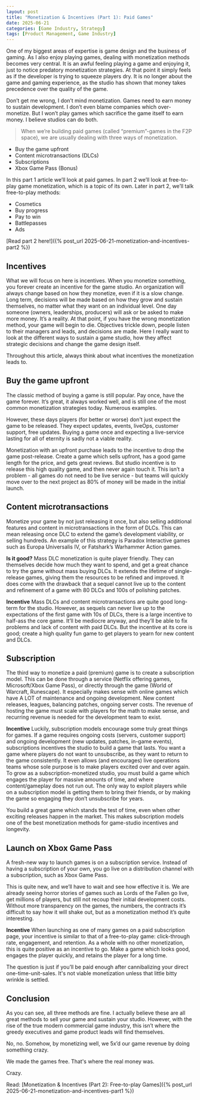 ```yaml
---
layout: post
title: "Monetization & Incentives (Part 1): Paid Games"
date: 2025-06-21
categories: [Game Industry, Strategy]
tags: [Product Management, Game Industry]
---
```


One of my biggest areas of expertise is game design and the business of gaming. As I also enjoy playing games, dealing with monetization methods becomes very central. It is an awful feeling playing a game and enjoying it, just to notice predatory monetization strategies. At that point it simply feels as if the developer is trying to squeeze players dry. It is no longer about the game and gaming experience, as the studio has shown that money takes precedence over the quality of the game. 

Don’t get me wrong, I don’t mind monetization. Games need to earn money to sustain development. I don’t even blame companies which over-monetize. But I won’t play games which sacrifice the game itself to earn money. I believe studios can do both.

>When we’re building paid games (called “premium”-games in the F2P space), we are usually dealing with three ways of monetization.
- Buy the game upfront
- Content microtransactions (DLCs)
- Subscriptions
- Xbox Game Pass (Bonus)

In this part 1 article we’ll look at paid games. In part 2 we’ll look at free-to-play game monetization, which is a topic of its own. Later in part 2, we’ll talk free-to-play methods:
- Cosmetics
- Buy progress
- Pay to win
- Battlepasses
- Ads

[Read part 2 here!]({% post_url 2025-06-21-monetization-and-incentives-part2 %})


## Incentives
What we will focus on here is incentives. When you monetize something, you forever create an incentive for the game studio. An organization will always change based on how they monetize, even if it is a slow change. Long term, decisions will be made based on how they grow and sustain themselves, no matter what they want on an individual level. One day someone (owners, leaderships, producers) will ask or be asked to make more money. It’s a reality. At that point, if you have the wrong monetization method, your game will begin to die. Objectives trickle down, people listen to their managers and leads, and decisions are made. Here I really want to look at the different ways to sustain a game studio, how they affect strategic decisions and change the game design itself.

Throughout this article, always think about what incentives the monetization leads to.

## Buy the game upfront
The classic method of buying a game is still popular. Pay once, have the game forever. It’s great, it always worked well, and is still one of the most common monetization strategies today. Numerous examples.

However, these days players (for better or worse) don't just expect the game to be released. They expect updates, events, liveOps, customer support, free updates. Buying a game once and expecting a live-service lasting for all of eternity is sadly not a viable reality.

Monetization with an upfront purchase leads to the incentive to drop the game post-release. Create a game which sells upfront, has a good game length for the price, and gets great reviews. But studio incentive is to release this high quality game, and then never again touch it. This isn’t a problem - all games do not need to be live service - but teams will quickly move over to the next project as 80% of money will be made in the initial launch.

## Content microtransactions
Monetize your game by not just releasing it once, but also selling additional features and content in microtransactions in the form of DLCs. This can mean releasing once DLC to extend the game’s development viability, or selling hundreds. An example of this strategy is Paradox Interactive games such as Europa Universalis IV, or Fatshark’s Warhammer Action games.

**Is it good?**
Mass DLC monetization is quite player friendly. They can themselves decide how much they want to spend, and get a great chance to try the game without mass buying DLCs. It extends the lifetime of single-release games, giving them the resources to be refined and improved. It does come with the drawback that a sequel cannot live up to the content and refinement of a game with 80 DLCs and 100s of polishing patches. 

**Incentive**
Mass DLCs and content microtransactions are quite good long-term for the studio. However, as sequels can never live up to the expectations of the first game with 10s of DLCs, there is a large incentive to half-ass the core game. It’ll be mediocre anyway, and they’ll be able to fix problems and lack of content with paid DLCs. But the incentive at its core is good; create a high quality fun game to get players to yearn for new content and DLCs.

## Subscription
The third way to monetize a paid (premium) game is to create a subscription model. This can be done through a service (Netflix offering games, Microsoft/Xbox Game Pass), or directly through the game (World of Warcraft, Runescape). It especially makes sense with online games which have A LOT of maintenance and ongoing development. New content releases, leagues, balancing patches, ongoing server costs. The revenue of hosting the game must scale with players for the math to make sense, and recurring revenue is needed for the development team to exist. 

**Incentive**
Luckily, subscription models encourage some truly great things for games. If a game requires ongoing costs (servers, customer support) and ongoing development (new updates, patches, in-game events), subscriptions incentives the studio to build a game that lasts. You want a game where players do not want to unsubscribe, as they want to return to the game consistently. It even allows (and encourages) live operations teams whose sole purpose is to make players excited over and over again. 
To grow as a subscription-monetized studio, you must build a game which engages the player for massive amounts of time, and where content/gameplay does not run out. The only way to exploit players while on a subscription model is getting them to bring their friends, or by making the game so engaging they don’t unsubscribe for years.

You build a great game which stands the test of time, even when other exciting releases happen in the market. This makes subscription models one of the best monetization methods for game-studio incentives and longevity.

## Launch on Xbox Game Pass
A fresh-new way to launch games is on a subscription service. Instead of having a subscription of your own, you go live on a distribution channel with a subscription, such as Xbox Game Pass. 

This is quite new, and we’ll have to wait and see how effective it is. We are already seeing horror stories of games such as Lords of the Fallen go live, get millions of players, but still not recoup their initial development costs. Without more transparency on the games, the numbers, the contracts it’s difficult to say how it will shake out, but as a monetization method it’s quite interesting.

**Incentive**
When launching as one of many games on a paid subscription page, your incentive is similar to that of a free-to-play game: click-through rate, engagement, and retention. As a whole with no other monetization, this is quite positive as an incentive to go. Make a game which looks good, engages the player quickly, and retains the player for a long time.

The question is just if you’ll be paid enough after cannibalizing your direct one-time-unit-sales. It's not viable monetization unless that little bitty wrinkle is settled.

## Conclusion
As you can see, all three methods are fine. I actually believe these are all great methods to sell your game and sustain your studio. However, with the rise of the true modern commercial game industry, this isn’t where the greedy executives and game product leads will find themselves. 

No, no. Somehow, by monetizing well, we 5x’d our game revenue by doing something crazy.

We made the games free. That's where the real money was. 

Crazy.

Read: [Monetization & Incentives (Part 2): Free-to-play Games]({% post_url 2025-06-21-monetization-and-incentives-part1 %})